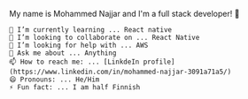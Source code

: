 My name is Mohammed Najjar and I'm a full stack developer! 👋

    🌱 I’m currently learning ... React native
    👯 I’m looking to collaborate on ... React Native
    🤔 I’m looking for help with ... AWS
    💬 Ask me about ... Anything
    📫 How to reach me: ... [LinkdeIn profile](https://www.linkedin.com/in/mohammed-najjar-3091a71a5/)
    😄 Pronouns: ... He/Him
    ⚡ Fun fact: ... I am half Finnish
